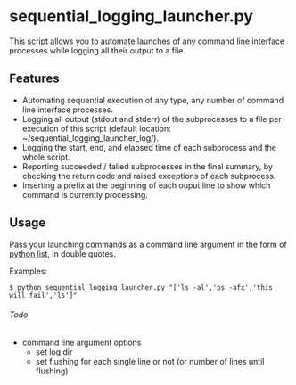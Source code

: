 # sequential_logging_launcher.py

This script allows you to automate launches of any command line interface processes while logging all their output to a file.

## Features
- Automating sequential execution of any type, any number of command line interface processes.
- Logging all output (stdout and stderr) of the subprocesses to a file per execution of this script (default location: ~/sequential_logging_launcher_log/).
- Logging the start, end, and elapsed time of each subprocess and the whole script.
- Reporting succeeded / falied subprocesses in the final summary, by checking the return code and raised exceptions of each subprocess.
- Inserting a prefix at the beginning of each ouput line to show which command is currently processing.

## Usage
Pass your launching commands as a command line argument in the form of [python list](http://www.tutorialspoint.com/python/python_lists.htm), in double quotes.  

Examples:
```
$ python sequential_logging_launcher.py "['ls -al','ps -afx','this will fail','ls']"
```

###### Todo
- command line argument options
  - set log dir
  - set flushing for each single line or not (or number of lines until flushing)
